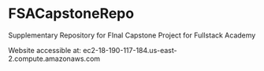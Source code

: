 # FSACapstoneRepo
Supplementary Repository for FInal Capstone Project for Fullstack Academy

Website accessible at: ec2-18-190-117-184.us-east-2.compute.amazonaws.com
